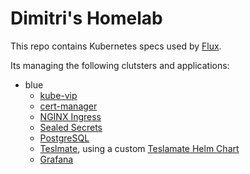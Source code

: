 # Dimitri's Homelab

This repo contains Kubernetes specs used by [Flux](https://fluxcd.io/flux/installation/).

Its managing the following clutsters and applications:

* blue
  * [kube-vip](https://github.com/kube-vip/kube-vip)
  * [cert-manager](https://cert-manager.io/)
  * [NGINX Ingress](https://github.com/kubernetes/ingress-nginx)
  * [Sealed Secrets](https://github.com/bitnami-labs/sealed-secrets)
  * [PostgreSQL](https://github.com/bitnami/charts/tree/main/bitnami/postgresql)
  * [Teslmate](https://docs.teslamate.org/docs/installation/docker), using a custom [Teslamate Helm Chart](https://github.com/dkoshkin/teslamate-helm-chart)
  * [Grafana](https://github.com/grafana/helm-charts)
